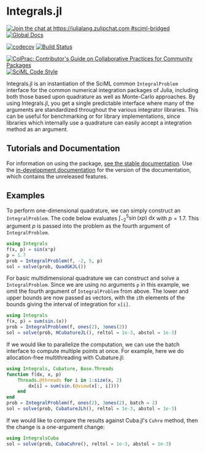 # Integrals.jl

[![Join the chat at https://julialang.zulipchat.com #sciml-bridged](https://img.shields.io/static/v1?label=Zulip&message=chat&color=9558b2&labelColor=389826)](https://julialang.zulipchat.com/#narrow/stream/279055-sciml-bridged)
[![Global Docs](https://img.shields.io/badge/docs-SciML-blue.svg)](https://docs.sciml.ai/Integrals/stable/)

[![codecov](https://codecov.io/gh/SciML/Integrals.jl/branch/master/graph/badge.svg)](https://app.codecov.io/gh/SciML/Integrals.jl)
[![Build Status](https://github.com/SciML/Integrals.jl/workflows/CI/badge.svg)](https://github.com/SciML/Integrals.jl/actions?query=workflow%3ACI)

[![ColPrac: Contributor's Guide on Collaborative Practices for Community Packages](https://img.shields.io/badge/ColPrac-Contributor%27s%20Guide-blueviolet)](https://github.com/SciML/ColPrac)
[![SciML Code Style](https://img.shields.io/static/v1?label=code%20style&message=SciML&color=9558b2&labelColor=389826)](https://github.com/SciML/SciMLStyle)

Integrals.jl is an instantiation of the SciML common `IntegralProblem`
interface for the common numerical integration packages of Julia, including
both those based upon quadrature as well as Monte-Carlo approaches. By using
Integrals.jl, you get a single predictable interface where many of the
arguments are standardized throughout the various integrator libraries. This
can be useful for benchmarking or for library implementations, since libraries
which internally use a quadrature can easily accept a integration method as an
argument.

## Tutorials and Documentation

For information on using the package,
[see the stable documentation](https://docs.sciml.ai/Integrals/stable/). Use the
[in-development documentation](https://docs.sciml.ai/Integrals/dev/) for the version of
the documentation, which contains the unreleased features.

## Examples

To perform one-dimensional quadrature, we can simply construct an `IntegralProblem`. The code below evaluates $\int_{-2}^5 \sin(xp)~\mathrm{dx}$ with $p = 1.7$. This argument $p$ is passed
into the problem as the fourth argument of `IntegralProblem`.

```julia
using Integrals 
f(x, p) = sin(x*p)
p = 1.7
prob = IntegralProblem(f, -2, 5, p)
sol = solve(prob, QuadGKJL())
```

For basic multidimensional quadrature we can construct and solve a `IntegralProblem`. Since we are using no arguments `p` in this example, we omit the fourth argument of `IntegralProblem` 
from above. The lower and upper bounds are now passed as vectors, with the `i`th elements of
the bounds giving the interval of integration for `x[i]`.

```julia
using Integrals
f(x, p) = sum(sin.(x))
prob = IntegralProblem(f, ones(2), 3ones(2))
sol = solve(prob, HCubatureJL(), reltol = 1e-3, abstol = 1e-3)
```

If we would like to parallelize the computation, we can use the batch interface
to compute multiple points at once. For example, here we do allocation-free
multithreading with Cubature.jl:

```julia
using Integrals, Cubature, Base.Threads
function f(dx, x, p)
    Threads.@threads for i in 1:size(x, 2)
        dx[i] = sum(sin.(@view(x[:, i])))
    end
end
prob = IntegralProblem(f, ones(2), 3ones(2), batch = 2)
sol = solve(prob, CubatureJLh(), reltol = 1e-3, abstol = 1e-3)
```

If we would like to compare the results against Cuba.jl's `Cuhre` method, then
the change is a one-argument change:

```julia
using IntegralsCuba
sol = solve(prob, CubaCuhre(), reltol = 1e-3, abstol = 1e-3)
```
